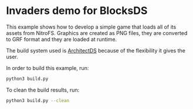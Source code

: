 # Invaders demo for BlocksDS

This example shows how to develop a simple game that loads all of its assets
from NitroFS. Graphics are created as PNG files, they are converted to GRF
format and they are loaded at runtime.

The build system used is [ArchitectDS](https://github.com/AntonioND/architectds)
because of the flexibility it gives the user.

In order to build this example, run:

```bash
python3 build.py
```

To clean the build results, run:

```bash
python3 build.py --clean
```
